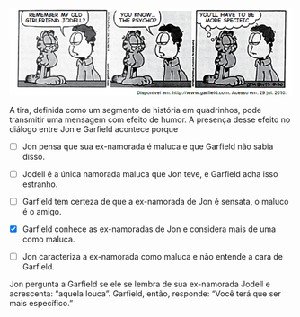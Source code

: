

![](ded764fb-2af5-de17-aec5-410219c6a39a.png)

A tira, definida como um segmento de história em quadrinhos, pode transmitir uma mensagem com efeito de humor. A presença desse efeito no diálogo entre Jon e Garfield acontece porque



- [ ] Jon pensa que sua ex-namorada é maluca e que Garfield não sabia disso.
- [ ] Jodell é a única namorada maluca que Jon teve, e Garfield acha isso estranho.
- [ ] Garfield tem certeza de que a ex-namorada de Jon é sensata, o maluco é o amigo.
- [x] Garfield conhece as ex-namoradas de Jon e considera mais de uma como maluca.
- [ ] Jon caracteriza a ex-namorada como maluca e não entende a cara de Garfield.


Jon pergunta a Garfield se ele se lembra de sua ex-namorada Jodell e acrescenta: “aquela louca”. Garfield, então, responde: “Você terá que ser mais específico.”

        
